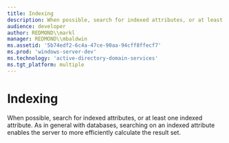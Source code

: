 ```yaml
---
title: Indexing
description: When possible, search for indexed attributes, or at least one indexed attribute. As in general with databases, searching on an indexed attribute enables the server to more efficiently calculate the result set.
audience: developer
author: REDMOND\\markl
manager: REDMOND\\mbaldwin
ms.assetid: '5b74edf2-6c4a-47ce-90aa-94cff8ffecf7'
ms.prod: 'windows-server-dev'
ms.technology: 'active-directory-domain-services'
ms.tgt_platform: multiple
---
```


# Indexing

When possible, search for indexed attributes, or at least one indexed attribute. As in general with databases, searching on an indexed attribute enables the server to more efficiently calculate the result set.

 

 




